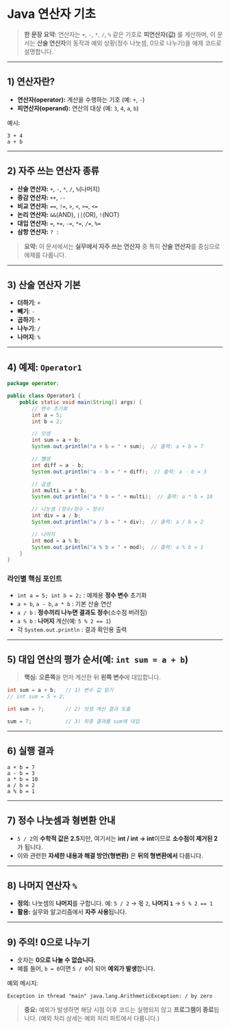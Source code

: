 # Java 연산자 기초

> **한 문장 요약:** 연산자는 `+`, `-`, `*`, `/`, `%` 같은 기호로 **피연산자(값)** 를 계산하며, 이 문서는 **산술 연산자**의 동작과 예외 상황(정수 나눗셈, 0으로 나누기)을 예제 코드로 설명합니다.

---

## 1) 연산자란?

* **연산자(operator):** 계산을 수행하는 기호 (예: `+`, `-`)
* **피연산자(operand):** 연산의 대상 (예: `3`, `4`, `a`, `b`)

예시:

```
3 + 4
a + b
```

---

## 2) 자주 쓰는 연산자 종류

* **산술 연산자:** `+`, `-`, `*`, `/`, `%`(나머지)
* **증감 연산자:** `++`, `--`
* **비교 연산자:** `==`, `!=`, `>`, `<`, `>=`, `<=`
* **논리 연산자:** `&&`(AND), `||`(OR), `!`(NOT)
* **대입 연산자:** `=`, `+=`, `-=`, `*=`, `/=`, `%=`
* **삼항 연산자:** `? :`

> **요약:** 이 문서에서는 **실무에서 자주 쓰는 연산자** 중 특히 **산술 연산자**를 중심으로 예제를 다룹니다.

---

## 3) 산술 연산자 기본

* **더하기**: `+`
* **빼기**: `-`
* **곱하기**: `*`
* **나누기**: `/`
* **나머지**: `%`

---

## 4) 예제: `Operator1`

```java
package operator;

public class Operator1 {
    public static void main(String[] args) {
        // 변수 초기화
        int a = 5;
        int b = 2;

        // 덧셈
        int sum = a + b;
        System.out.println("a + b = " + sum);  // 출력: a + b = 7

        // 뺄셈
        int diff = a - b;
        System.out.println("a - b = " + diff);  // 출력: a - b = 3

        // 곱셈
        int multi = a * b;
        System.out.println("a * b = " + multi);  // 출력: a * b = 10

        // 나눗셈 (정수/정수 → 정수)
        int div = a / b;
        System.out.println("a / b = " + div);  // 출력: a / b = 2

        // 나머지
        int mod = a % b;
        System.out.println("a % b = " + mod);  // 출력: a % b = 1
    }
}
```

### 라인별 핵심 포인트

* `int a = 5; int b = 2;` : 예제용 **정수 변수** 초기화
* `a + b`, `a - b`, `a * b` : 기본 산술 연산
* `a / b` : **정수끼리 나누면 결과도 정수**(소수점 버려짐)
* `a % b` : **나머지** 계산(예: `5 % 2 == 1`)
* 각 `System.out.println` : 결과 확인용 출력

---

## 5) 대입 연산의 평가 순서(예: `int sum = a + b`)

> **핵심:** **오른쪽**을 먼저 계산한 뒤 **왼쪽 변수**에 대입합니다.

```java
int sum = a + b;   // 1) 변수 값 읽기
// int sum = 5 + 2;

int sum = 7;       // 2) 덧셈 계산 결과 도출

sum = 7;           // 3) 최종 결과를 sum에 대입
```

---

## 6) 실행 결과

```
a + b = 7
a - b = 3
a * b = 10
a / b = 2
a % b = 1
```

---

## 7) 정수 나눗셈과 형변환 안내

* `5 / 2`의 **수학적 값은 2.5**지만, 여기서는 **int / int → int**이므로 **소수점이 제거된 2**가 됩니다.
* 이와 관련한 **자세한 내용과 해결 방안(형변환)** 은 **뒤의 형변환에서** 다룹니다.

---

## 8) 나머지 연산자 `%`

* **정의:** 나눗셈의 **나머지**를 구합니다.
  예: `5 / 2` → 몫 `2`, **나머지 `1`** → `5 % 2 == 1`
* **활용:** 실무와 알고리즘에서 **자주 사용**됩니다.

---

## 9) 주의! 0으로 나누기

* 숫자는 **0으로 나눌 수 없습니다.**
* 예를 들어, `b = 0`이면 `5 / 0`이 되어 **예외가 발생**합니다.

예외 메시지:

```
Exception in thread "main" java.lang.ArithmeticException: / by zero
```

> **중요:** 예외가 발생하면 해당 시점 이후 코드는 실행되지 않고 **프로그램이 종료**됩니다. (예외 처리 상세는 예외 처리 파트에서 다룹니다.)
